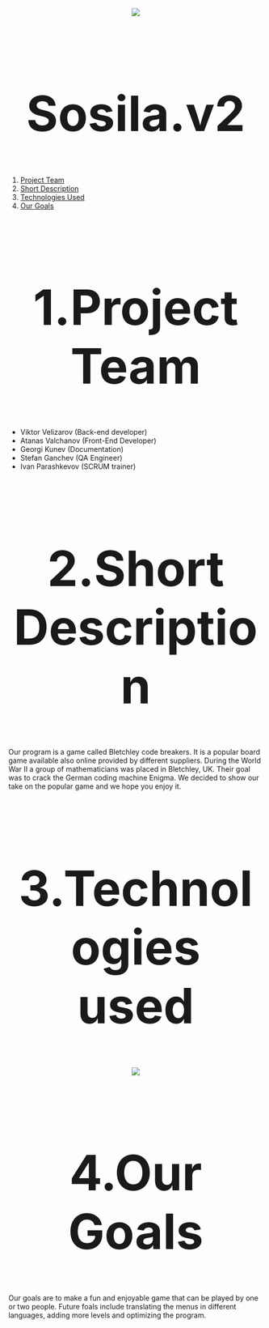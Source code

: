 <p align="center">
  <img src="pictures\sosila%20logo.png">
</p>
<h1 style="text-align:center;font-size:10vw">Sosila.v2</h1>

1. [Project Team](#team)
2. [Short Description](#desc)
3. [Technologies Used](#technologies)
4. [Our Goals](#goals)
<a name="team"></a>
<h1 style="text-align:center;font-size:10vw">1.Project Team</h1>

- Viktor Velizarov (Back-end developer)
- Atanas Valchanov (Front-End Developer)
- Georgi Kunev (Documentation)
- Stefan Ganchev (QA Engineer)
- Ivan Parashkevov (SCRUM trainer)
<a name="desc"></a>
<h1 style="text-align:center;font-size:10vw">2.Short Description</h1>
Our program is a game called Bletchley code breakers. It is a popular board game  available also online provided by different suppliers. During the World War II a group of mathematicians was placed in Bletchley, UK. Their goal was to crack the German coding machine Enigma. We decided to show our take on the popular game and we hope you enjoy it.
<a name="technologies"></a>
<h1 style="text-align:center;font-size:10vw">3.Technologies used</h1>

<p align="center">
  <img src="pictures\technologies%20used.png" />
</p>
<a name="goals"></a>
<h1 style="text-align:center;font-size:10vw">4.Our Goals</h1>
Our goals are to make a fun and enjoyable game that can be played by one or two people. Future foals include translating the menus in different languages, adding more levels and optimizing the program. 


